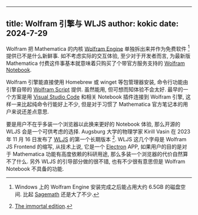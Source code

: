 
---
title: Wolfram 引擎与 WLJS
author: kokic
date: 2024-7-29
---

Wolfram 把 Mathematica 的内核 [Wolfram Engine](https://www.wolfram.com/engine) 单独拆出来并作为免费软件 [^wolfram-engine-size] 提供已不是什么新鲜事. 如不考虑实际的交互体验, 至少对于开发者而言, 为最新版 Mathematica 付费这件事基本就意味着只购买了个带官方服务支持的 [Wolfram Notebook](https://www.wolfram.com/notebooks). 

Wolfram 引擎能直接使用 Homebrew 或 winget 等包管理器安装, 命令行功能由引擎自带的 [Wolfram Script](https://www.wolfram.com/wolframscript) 提供. 虽然能用, 但可想而知体验不会太好. 最早的一个方案是用 [Visual Studio Code](https://code.visualstudio.com) 和相关 Notebook 插件连接到 Wolfram 引擎, 这样一来比起纯命令行能好上不少, 但是对于习惯了 Mathematica 官方笔记本的用户来说还差点意思. 

要是用户不在乎多装一个浏览器以此换来更好的 Notebook 体验, 那么开源的 WLJS 会是一个可供考虑的选择. Augsburg 大学的物理学家 Kirill Vasin 在 2023 年 11 月 16 日发布了 [WLJS](https://github.com/JerryI/wolfram-js-frontend) 的第一个长期版本 [^immortal-edition]. WLJS 这几个字母是 Wolfram JS Frontend 的缩写, 从技术上说, 它是一个 [Electron](https://www.electronjs.org) APP, 如果用户的目的是对于 Mathematica 功能有高度依赖的科研用途, 那么多装一个浏览器的代价自然算不了什么. 另外 WLJS 的引导部分做的很不错, 也有不少很有意思但是 Wolfram Notebook 不具备的功能. 

[^wolfram-engine-size]: Windows 上的 Wolfram Engine 安装完成之后能占用大约 6.5GB 的磁盘空间. 比起 [Sagemath](https://www.sagemath.org) 还是大了不少. 

[^immortal-edition]: [The immortal edition](https://github.com/JerryI/wolfram-js-frontend/releases/tag/1.0.1). 
